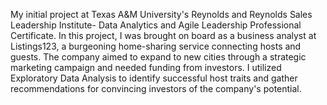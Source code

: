 My initial project at Texas A&M University's Reynolds and Reynolds Sales Leadership Institute- Data Analytics and Agile Leadership Professional Certificate. 
In this project, I was brought on board as a business analyst at Listings123, a burgeoning home-sharing service connecting hosts and guests. The company aimed to expand to new cities through a strategic marketing campaign and needed funding from investors. I utilized Exploratory Data Analysis to identify successful host traits and gather recommendations for convincing investors of the company's potential.
